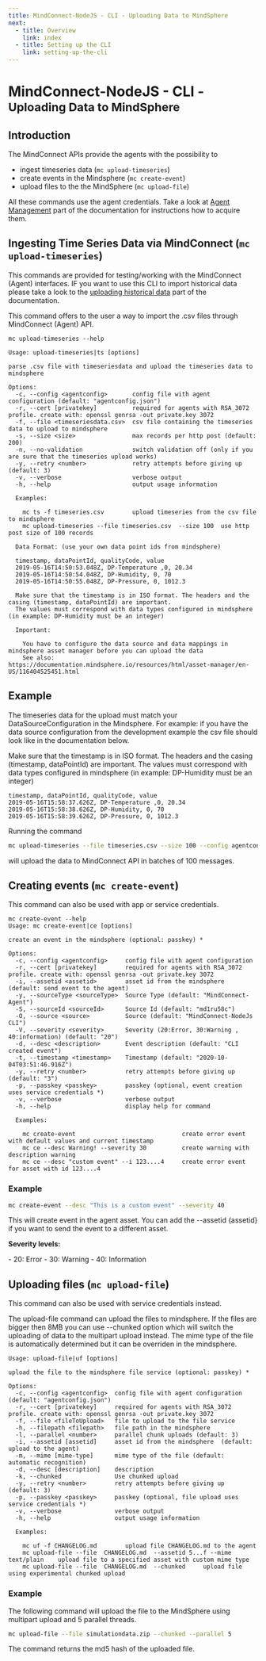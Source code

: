 ```yaml
---
title: MindConnect-NodeJS - CLI - Uploading Data to MindSphere
next:
  - title: Overview
    link: index
  - title: Setting up the CLI
    link: setting-up-the-cli
---
```


<!-- @format -->

# MindConnect-NodeJS - CLI - <small>Uploading Data to MindSphere</small>

## Introduction

The MindConnect APIs provide the agents with the possibility to

- ingest timeseries data (`mc upload-timeseries`)
- create events in the Mindsphere (`mc create-event`)
- upload files to the the MindSphere (`mc upload-file`)

All these commands use the agent credentials. Take a look at [Agent Management](./agent-management.md) part of the documentation for instructions how to acquire them.

## Ingesting Time Series Data via MindConnect (`mc upload-timeseries`)

<!-- prettier-ignore-start -->
<i class="fas fa-exclamation-triangle"></i>
    This commands are provided for testing/working with the MindConnect (Agent) interfaces. IF you want to use this CLI to import historical data please take a look to the [uploading historical data](./bulk-uploads.md) part of the documentation.
<!-- prettier-ignore-end-->

This command offers to the user a way to import the .csv files through MindConnect (Agent) API.

```text
mc upload-timeseries --help

Usage: upload-timeseries|ts [options]

parse .csv file with timeseriesdata and upload the timeseries data to mindsphere

Options:
  -c, --config <agentconfig>       config file with agent configuration (default: "agentconfig.json")
  -r, --cert [privatekey]          required for agents with RSA_3072 profile. create with: openssl genrsa -out private.key 3072
  -f, --file <timeseriesdata.csv>  csv file containing the timeseries data to upload to mindsphere
  -s, --size <size>                max records per http post (default: 200)
  -n, --no-validation              switch validation off (only if you are sure that the timeseries upload works)
  -y, --retry <number>             retry attempts before giving up (default: 3)
  -v, --verbose                    verbose output
  -h, --help                       output usage information

  Examples:

    mc ts -f timeseries.csv        upload timeseries from the csv file to mindsphere
    mc upload-timeseries --file timeseries.csv  --size 100  use http post size of 100 records

  Data Format: (use your own data point ids from mindsphere)

  timestamp, dataPointId, qualityCode, value
  2019-05-16T14:50:53.048Z, DP-Temperature ,0, 20.34
  2019-05-16T14:50:54.048Z, DP-Humidity, 0, 70
  2019-05-16T14:50:55.048Z, DP-Pressure, 0, 1012.3

  Make sure that the timestamp is in ISO format. The headers and the casing (timestamp, dataPointId) are important.
  The values must correspond with data types configured in mindsphere (in example: DP-Humidity must be an integer)

  Important:

    You have to configure the data source and data mappings in mindsphere asset manager before you can upload the data
    See also: https://documentation.mindsphere.io/resources/html/asset-manager/en-US/116404525451.html
```

## Example

The timeseries data for the upload must match your DataSourceConfiguration in the Mindsphere.
For example: if you have the data source configuration from the
development example the csv file should look like in the documentation below.

Make sure that the timestamp is in ISO format. The headers and the casing (timestamp, dataPointId) are important.
The values must correspond with data types configured in mindsphere (in example: DP-Humidity must be an integer)

```csv
timestamp, dataPointId, qualityCode, value
2019-05-16T15:58:37.626Z, DP-Temperature ,0, 20.34
2019-05-16T15:58:38.626Z, DP-Humidity, 0, 70
2019-05-16T15:58:39.626Z, DP-Pressure, 0, 1012.3
```

Running the command

```bash
mc upload-timeseries --file timeseries.csv --size 100 --config agentconfig.json
```

will upload the data to MindConnect API in batches of 100 messages.

## Creating events (`mc create-event`)

<!-- prettier-ignore-start -->
<i class="fas fa-info-circle"></i>
    This command can also be used with app or service credentials.
<!-- prettier-ignore-end -->

```text
mc create-event --help
Usage: mc create-event|ce [options]

create an event in the mindsphere (optional: passkey) *

Options:
  -c, --config <agentconfig>     config file with agent configuration
  -r, --cert [privatekey]        required for agents with RSA_3072 profile. create with: openssl genrsa -out private.key 3072
  -i, --assetid <assetid>        asset id from the mindsphere  (default: send event to the agent)
  -y, --sourceType <sourceType>  Source Type (default: "MindConnect-Agent")
  -S, --sourceId <sourceId>      Source Id (default: "md1ru58c")
  -O, --source <source>          Source (default: "MindConnect-NodeJs CLI")
  -V, --severity <severity>      Severity (20:Error, 30:Warning , 40:information) (default: "20")
  -d, --desc <description>       Event description (default: "CLI created event")
  -t, --timestamp <timestamp>    Timestamp (default: "2020-10-04T03:51:46.916Z")
  -y, --retry <number>           retry attempts before giving up (default: "3")
  -p, --passkey <passkey>        passkey (optional, event creation uses service credentials *)
  -v, --verbose                  verbose output
  -h, --help                     display help for command

  Examples:

    mc create-event                              create error event with default values and current timestamp
    mc ce --desc Warning! --severity 30          create warning with description warning
    mc ce --desc "custom event" --i 123....4     create error event for asset with id 123....4
```

### Example

```bash
mc create-event --desc "This is a custom event" --severity 40
```

This will create event in the agent asset. You can add the --assetid {assetid} if you want to send the event to a different asset.

**Severity levels:**

<!-- prettier-ignore-start -->
<i class="fas fa-info-circle"></i>
    - 20: Error
    - 30: Warning
    - 40: Information
<!-- prettier-ignore-end -->

## Uploading files (`mc upload-file`)

<!-- prettier-ignore-start -->
<i class="fas fa-info-circle"></i>
    This command can also be used with service credentials instead.
<!-- prettier-ignore-end -->

The upload-file command can upload the files to mindsphere. If the files are bigger then 8MB you can use --chunked option which will switch the uploading of data to the multipart upload instead. The mime type of the file is automatically determined but it can be overriden in the mindsphere.

```text
Usage: upload-file|uf [options]

upload the file to the mindsphere file service (optional: passkey) *

Options:
  -c, --config <agentconfig>  config file with agent configuration (default: "agentconfig.json")
  -r, --cert [privatekey]     required for agents with RSA_3072 profile. create with: openssl genrsa -out private.key 3072
  -f, --file <fileToUpload>   file to upload to the file service
  -h, --filepath <filepath>   file path in the mindsphere
  -l, --parallel <number>     parallel chunk uploads (default: 3)
  -i, --assetid [assetid]     asset id from the mindsphere  (default: upload to the agent)
  -m, --mime [mime-type]      mime type of the file (default: automatic recognition)
  -d, --desc [description]    description
  -k, --chunked               Use chunked upload
  -y, --retry <number>        retry attempts before giving up (default: 3)
  -p, --passkey <passkey>     passkey (optional, file upload uses service credentials *)
  -v, --verbose               verbose output
  -h, --help                  output usage information

  Examples:

    mc uf -f CHANGELOG.md        upload file CHANGELOG.md to the agent
    mc upload-file --file  CHANGELOG.md  --assetid 5...f --mime text/plain    upload file to a specified asset with custom mime type
    mc upload-file --file  CHANGELOG.md  --chunked     upload file using experimental chunked upload
```

### Example

The following command will upload the file to the MindSphere using multipart upload and 5 parallel threads.

```bash
mc upload-file --file simulationdata.zip --chunked --parallel 5
```

The command returns the md5 hash of the uploaded file.
